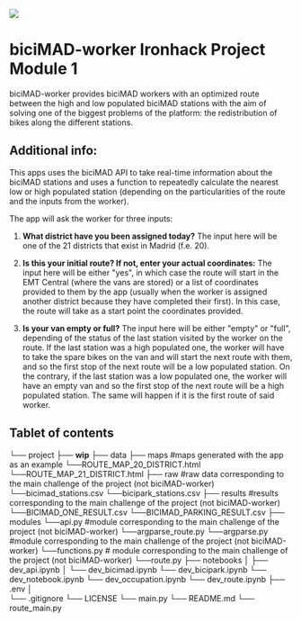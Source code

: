 <p align="left"><img src="https://cdn-images-1.medium.com/max/184/1*2GDcaeYIx_bQAZLxWM4PsQ@2x.png"></p>

# __biciMAD-worker Ironhack Project Module 1__

biciMAD-worker provides biciMAD workers with an optimized route between the high and low populated biciMAD stations with the aim of solving one of the biggest problems of the platform: the redistribution of bikes along the different stations. 

## **Additional info:**

This apps uses the biciMAD API to take real-time information about the biciMAD stations and uses a function to repeatedly calculate the nearest low or high populated station (depending on the particularities of the route and the inputs from the worker).

The app will ask the worker for three inputs:

1. **What district have you been assigned today?** The input here will be one of the 21 districts that exist in Madrid (f.e. 20). 

2. **Is this your initial route? If not, enter your actual coordinates:** The input here will be either "yes", in which case the route will start in the EMT Central (where the vans are stored) or a list of coordinates provided to them by the app (usually when the worker is assigned another district because they have completed their first). In this case, the route will take as a start point the coordinates provided. 

3. **Is your van empty or full?** The input here will be either "empty" or "full", depending of the status of the last station visited by the worker on the route. If the last station was a high populated one, the worker will have to take the spare bikes on the van and will start the next route with them, and so the first stop of the next route will be a low populated station. On the contrary, if the last station was a low populated one, the worker will have an empty van and so the first stop of the next route will be a high populated station. The same will happen if it is the first route of said worker.

## **Tablet of contents**

└── project
    ├── __wip__
    ├── data
    ├── maps #maps generated with the app as an example
        └──ROUTE_MAP_20_DISTRICT.html
        └──ROUTE_MAP_21_DISTRICT.html
    ├── raw #raw data corresponding to the main challenge of the project (not biciMAD-worker)
        └──bicimad_stations.csv
        └──bicipark_stations.csv
    ├── results #results corresponding to the main challenge of the project (not biciMAD-worker)
        └──BICIMAD_ONE_RESULT.csv
        └──BICIMAD_PARKING_RESULT.csv
    ├── modules
        └──api.py #module corresponding to the main challenge of the project (not biciMAD-worker)
        └──argparse_route.py
        └──argparse.py #module corresponding to the main challenge of the project (not biciMAD-worker)
        └──functions.py # module corresponding to the main challenge of the project (not biciMAD-worker)
        └──route.py
    ├── notebooks
    │   ├── dev_api.ipynb
    │   └── dev_bicimad.ipynb
        └── dev_bicipark.ipynb
        └── dev_notebook.ipynb
        └── dev_occupation.ipynb
        └── dev_route.ipynb
    ├── .env
    │  
    └── .gitignore
    └── LICENSE
    └── main.py
    └── README.md
    └── route_main.py
    














 


 

